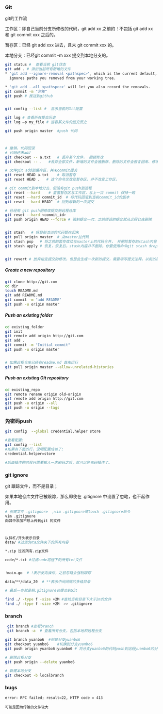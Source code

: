### Git

git的工作流

工作区：即自己当前分支所修改的代码，git add xx 之前的！不包括 git add xx 和 git commit xxx 之后的。

暂存区：已经 git add xxx 进去，且未 git commit xxx 的。

本地分支：已经git commit -m xxx 提交到本地分支的。

```bash
git status #  查看当前 git状态
git add . # 添加当前所有新增的文件
* 'git add --ignore-removal <pathspec>', which is the current default,
  ignores paths you removed from your working tree.

* 'git add --all <pathspec>' will let you also record the removals.
git commit -m "注释"
git push # 推送到github


git config --list #  显示当前的Git配置

git log # 查看所有提交历史
git log –p my_file # 查看某文件的提交历史

git push origin master  #push 代码



# 撤销，代码回滚
# 代码还未add
git checkout -- a.txt   # 丢弃某个文件， 撤销修改
git checkout -- .   #丢弃全部文件，新增的文件会被删除、删除的文件会恢复回来、修改的文件会回去。

# 文件git add到缓存区，并未commit提交
git reset HEAD a.txt	# 取消暂存 
git reset HEAD .   # 这个命令仅改变暂存区，并不改变工作区，

# git commit到本地分支、但没有git push到远程
git reset --hard	# 重置暂存区与工作区，与上一次 commit 保持一致
git reset --hard commit_id 	# 将代码回滚到当前commit_id的版本
git reset --hard HEAD^  # 回到最新的一次提交

# 已经用 git push把修改提交到远程仓库
git reset --hard <commit_id>
git push origin HEAD --force # 强制提交一次，之前错误的提交就从远程仓库删除


git stash	# 将目前改动的代码暂存起来
git pull origin master	# 从master拉代码
git stash pop	# 将之前的暂存改动与master上的代码合并， 并删除暂存的stash内容
git stash apply # 恢复，恢复后，stash内容并不删除，你要使用命令git stash drop来删除


git revert # 放弃指定提交的修改，但是会生成一次新的提交，需要填写提交注释，以前的历史记录都在；
```



##### Create a new repository

```bash
git clone http://git.com
cd dir
touch README.md
git add README.md
git commit -m "add README"
git push -u origin master
```

##### Push an existing folder

```bash
cd existing_folder
git init
git remote add origin http://git.com
git add .
git commit -m "Initial commit"
git push -u origin master


# 如果远程仓库已经有readme.md 首先运行
git pull origin master --allow-unrelated-histories
```

##### Push an existing Git repository

```bash
cd existing_repo
git remote rename origin old-origin
git remote add origin http://git.com
git push -u origin --all
git push -u origin --tags
```



### 免密码push

```bash
git config  --global credential.helper store

#查看配置:
git config --list
#如果有下面的行，说明配置成功了:
credential.helper=store

#后面操作的时候只需要输入一次密码之后，就可以免密码操作了。
```



### git ignore 

git 跟踪文件，而不是目录；

如果本地仓库文件已被跟踪，那么即使在 .gitignore 中设置了忽略，也不起作用。

```bash
# 创建文件 .gitignore  ,vim .gitignore或touch .gitignore命令
vim .gitignore
向其中添加不想上传到git 的文件



以斜杠/开头表示目录
data/ #过滤data文件夹下的所有内容

*.zip 过滤所有.zip文件

code/*.txt #过滤code路径下的所有txt文件


!main.go  # !表示反向操作，之前忽略会强制跟踪

data/**/data_20  # **表示中间间隔的多级目录

# 最后一步就是把.gitignore也提交到Git

find ./ -type f -size +2M #查找当前目录下大于2m的文件
find ./ -type f -size +2M  >> .gitignore
```

### branch

```bash
 git branch #查看branch
 git branch -a  # 查看所有分支，包括本地和远程分支
 
git branch yuanbo6	#创建分支yuanbo6
git checkout yuanbo6	#切换到分支yuanbo6
git push origin yuanbo6:yuanbo6 # 将分支yuanbo6的代码push到远程yuanbo6的分支上

# 删除远程分支
git push origin --delete yuanbo6

# 新建本地分支
git checkout -b localbranch


```



### bugs

```
error: RPC failed; result=22, HTTP code = 413

可能是因为传输的文件较大


```

